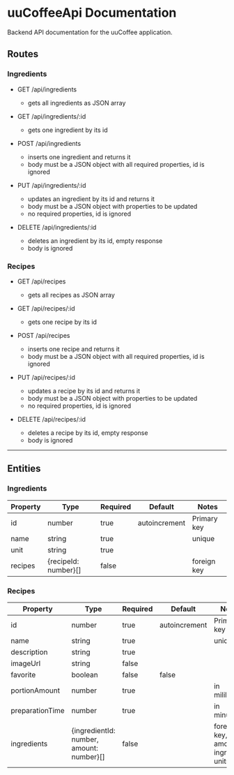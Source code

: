 # uuCoffeeApi Documentation

Backend API documentation for the uuCoffee application.

## Routes

### Ingredients

- GET /api/ingredients

  - gets all ingredients as JSON array

- GET /api/ingredients/:id

  - gets one ingredient by its id

- POST /api/ingredients

  - inserts one ingredient and returns it
  - body must be a JSON object with all required properties, id is ignored

- PUT /api/ingredients/:id

  - updates an ingredient by its id and returns it
  - body must be a JSON object with properties to be updated
  - no required properties, id is ignored

- DELETE /api/ingredients/:id
  - deletes an ingredient by its id, empty response
  - body is ignored

### Recipes

- GET /api/recipes

  - gets all recipes as JSON array

- GET /api/recipes/:id

  - gets one recipe by its id

- POST /api/recipes

  - inserts one recipe and returns it
  - body must be a JSON object with all required properties, id is ignored

- PUT /api/recipes/:id

  - updates a recipe by its id and returns it
  - body must be a JSON object with properties to be updated
  - no required properties, id is ignored

- DELETE /api/recipes/:id
  - deletes a recipe by its id, empty response
  - body is ignored

---

## Entities

### Ingredients

| Property | Type                 | Required | Default       | Notes       |
| -------- | -------------------- | -------- | ------------- | ----------- |
| id       | number               | true     | autoincrement | Primary key |
| name     | string               | true     |               | unique      |
| unit     | string               | true     |               |             |
| recipes  | {recipeId: number}[] | false    |               | foreign key |

### Recipes

| Property        | Type                                     | Required | Default       | Notes                                   |
| --------------- | ---------------------------------------- | -------- | ------------- | --------------------------------------- |
| id              | number                                   | true     | autoincrement | Primary key                             |
| name            | string                                   | true     |               | unique                                  |
| description     | string                                   | true     |               |                                         |
| imageUrl        | string                                   | false    |               |                                         |
| favorite        | boolean                                  | false    | false         |                                         |
| portionAmount   | number                                   | true     |               | in mililiters                           |
| preparationTime | number                                   | true     |               | in minutes                              |
| ingredients     | {ingredientId: number, amount: number}[] | false    |               | foreign key, amount in ingredient units |
